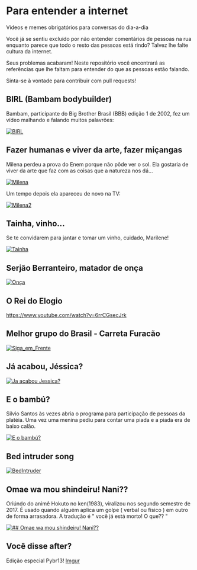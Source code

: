 # Para entender a internet
Videos e memes obrigatórios para conversas do dia-a-dia

Você já se sentiu excluído por não entender comentários de pessoas na rua enquanto parece que todo o resto das pessoas está rindo? Talvez lhe falte cultura da internet.

Seus problemas acabaram! Neste repositório você encontrará as referências que lhe faltam para entender do que as pessoas estão falando.

Sinta-se à vontade para contribuir com pull requests!


## BIRL (Bambam bodybuilder)

Bambam, participante do Big Brother Brasil (BBB) edição 1 de 2002, fez um vídeo malhando e falando muitos palavrões:

[![BIRL](http://img.youtube.com/vi/zwvsa7DzzHY/0.jpg)](http://www.youtube.com/watch?v=zwvsa7DzzHY)


## Fazer humanas e viver da arte, fazer miçangas

Milena perdeu a prova do Enem porque não pôde ver o sol. Ela gostaria de viver da arte que faz com as coisas que a natureza nos dá...

[![Milena](http://img.youtube.com/vi/6lxlM-N6slc/0.jpg)](http://www.youtube.com/watch?v=6lxlM-N6slc)

Um tempo depois ela apareceu de novo na TV:

[![Milena2](http://img.youtube.com/vi/ObBNoD7IAng/0.jpg)](http://www.youtube.com/watch?v=ObBNoD7IAng)

## Tainha, vinho...

Se te convidarem para jantar e tomar um vinho, cuidado, Marilene!

[![Tainha](http://img.youtube.com/vi/z7-ZYXpJ_EU/0.jpg)](http://www.youtube.com/watch?v=z7-ZYXpJ_EU)

## Serjão Berranteiro, matador de onça

[![Onça](http://img.youtube.com/vi/OjYRjpgdLeI/0.jpg)](http://www.youtube.com/watch?v=OjYRjpgdLeI)

## O Rei do Elogio

https://www.youtube.com/watch?v=6rrCGsecJrk

## Melhor grupo do Brasil - Carreta Furacão

[![Siga_em_Frente](https://i.ytimg.com/vi/tmJ0tzAZ4aM/hqdefault.jpg)](https://www.youtube.com/watch?v=tmJ0tzAZ4aM)

## Já acabou, Jéssica?

[![Ja acabou Jessica?](https://i.ytimg.com/vi/E40xwYKlZHo/hqdefault.jpg)](https://www.youtube.com/watch?v=E40xwYKlZHo)

## E o bambú?

Silvio Santos às vezes abria o programa para participação de pessoas da platéia. Uma vez uma menina pediu para contar uma piada e a piada era de baixo calão.

[![E o bambú?](https://www.youtube.com/watch?v=7Nkvvo4RvGw)](https://www.youtube.com/watch?v=7Nkvvo4RvGw)

## Bed intruder song

[![BedIntruder](http://i.ytimg.com/vi/Xj0osUxCd-I/maxresdefault.jpg)](//www.youtube.com/watch?v=hMtZfW2z9dw&t=17s)


## Omae wa mou shindeiru! Nani??

Oriúndo do animê Hokuto no ken(1983), viralizou nos segundo semestre de 2017. É usado quando alguém aplica um golpe ( verbal ou fisico ) em outro de forma arrasadora. A tradução é " você já está morto! O que?? "
 
[![## Omae wa mou shindeiru! Nani??](http://img.youtube.com/vi/YSgpU70MZno/0.jpg)](http://www.youtube.com/watch?v=YSgpU70MZno)

## Você disse after?

Edição especial Pybr13!
[Imgur](https://i.imgur.com/vvCrui1.gifv)
